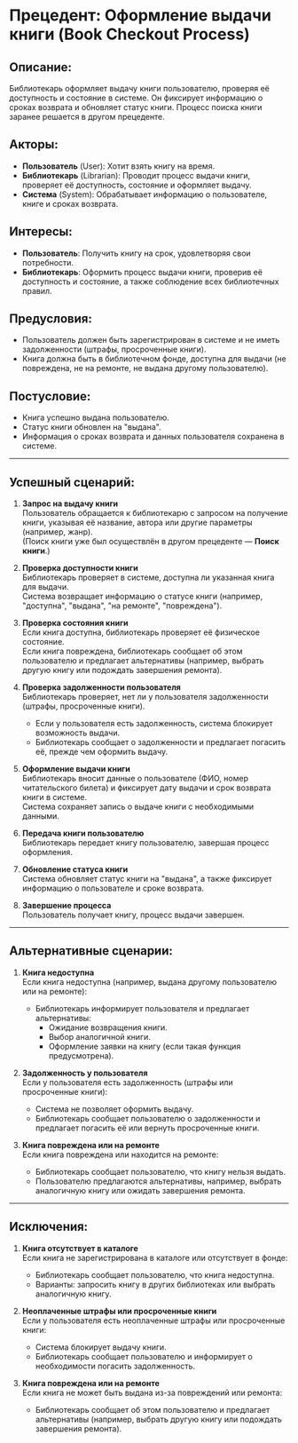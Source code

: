 # Прецедент: Оформление выдачи книги (Book Checkout Process)

## Описание:
Библиотекарь оформляет выдачу книги пользователю, проверяя её доступность и состояние в системе. Он фиксирует информацию о сроках возврата и обновляет статус книги. Процесс поиска книги заранее решается в другом прецеденте.

## Акторы:
- **Пользователь** (User): Хотит взять книгу на время.
- **Библиотекарь** (Librarian): Проводит процесс выдачи книги, проверяет её доступность, состояние и оформляет выдачу.
- **Система** (System): Обрабатывает информацию о пользователе, книге и сроках возврата.

## Интересы:
- **Пользователь**: Получить книгу на срок, удовлетворяя свои потребности.
- **Библиотекарь**: Оформить процесс выдачи книги, проверив её доступность и состояние, а также соблюдение всех библиотечных правил.

## Предусловия:
- Пользователь должен быть зарегистрирован в системе и не иметь задолженности (штрафы, просроченные книги).
- Книга должна быть в библиотечном фонде, доступна для выдачи (не повреждена, не на ремонте, не выдана другому пользователю).

## Постусловие:
- Книга успешно выдана пользователю.
- Статус книги обновлен на "выдана".
- Информация о сроках возврата и данных пользователя сохранена в системе.

---

## Успешный сценарий:

1. **Запрос на выдачу книги**  
   Пользователь обращается к библиотекарю с запросом на получение книги, указывая её название, автора или другие параметры (например, жанр).  
   (Поиск книги уже был осуществлён в другом прецеденте — **Поиск книги**.)

2. **Проверка доступности книги**  
   Библиотекарь проверяет в системе, доступна ли указанная книга для выдачи.  
   Система возвращает информацию о статусе книги (например, "доступна", "выдана", "на ремонте", "повреждена").

3. **Проверка состояния книги**  
   Если книга доступна, библиотекарь проверяет её физическое состояние.  
   Если книга повреждена, библиотекарь сообщает об этом пользователю и предлагает альтернативы (например, выбрать другую книгу или подождать завершения ремонта).

4. **Проверка задолженности пользователя**  
   Библиотекарь проверяет, нет ли у пользователя задолженности (штрафы, просроченные книги).  
   - Если у пользователя есть задолженность, система блокирует возможность выдачи.  
   - Библиотекарь сообщает о задолженности и предлагает погасить её, прежде чем оформить выдачу.

5. **Оформление выдачи книги**  
   Библиотекарь вносит данные о пользователе (ФИО, номер читательского билета) и фиксирует дату выдачи и срок возврата книги в системе.  
   Система сохраняет запись о выдаче книги с необходимыми данными.

6. **Передача книги пользователю**  
   Библиотекарь передает книгу пользователю, завершая процесс оформления.

7. **Обновление статуса книги**  
   Система обновляет статус книги на "выдана", а также фиксирует информацию о пользователе и сроке возврата.

8. **Завершение процесса**  
   Пользователь получает книгу, процесс выдачи завершен.

---

## Альтернативные сценарии:

1. **Книга недоступна**  
   Если книга недоступна (например, выдана другому пользователю или на ремонте):
   - Библиотекарь информирует пользователя и предлагает альтернативы:
     - Ожидание возвращения книги.
     - Выбор аналогичной книги.
     - Оформление заявки на книгу (если такая функция предусмотрена).

2. **Задолженность у пользователя**  
   Если у пользователя есть задолженность (штрафы или просроченные книги):
   - Система не позволяет оформить выдачу.
   - Библиотекарь сообщает пользователю о задолженности и предлагает погасить её или вернуть просроченные книги.

3. **Книга повреждена или на ремонте**  
   Если книга повреждена или находится на ремонте:
   - Библиотекарь сообщает пользователю, что книгу нельзя выдать.
   - Пользователю предлагаются альтернативы, например, выбрать аналогичную книгу или ожидать завершения ремонта.

---

## Исключения:

1. **Книга отсутствует в каталоге**  
   Если книга не зарегистрирована в каталоге или отсутствует в фонде:
   - Библиотекарь сообщает пользователю, что книга недоступна.
   - Варианты: запросить книгу в других библиотеках или выбрать аналогичную книгу.

2. **Неоплаченные штрафы или просроченные книги**  
   Если у пользователя есть неоплаченные штрафы или просроченные книги:
   - Система блокирует выдачу книги.
   - Библиотекарь сообщает пользователю и информирует о необходимости погасить задолженность.

3. **Книга повреждена или на ремонте**  
   Если книга не может быть выдана из-за повреждений или ремонта:
   - Библиотекарь сообщает об этом пользователю и предлагает альтернативы (например, выбрать другую книгу или подождать завершения ремонта).
